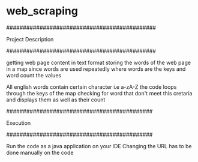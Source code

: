 # web_scraping

#############################################

Project Description

#############################################

getting web page content in text format
storing the words of the web page in a map since words are used repeatedly where words are the keys and word count the values

All english words contain certain character i.e a-zA-Z 
the code loops through the keys of the map checking for word that don't meet this cretaria and displays them as well as their count

############################################

Execution

############################################

Run the code as a java application on your IDE
Changing the URL has to be done manually on the code
